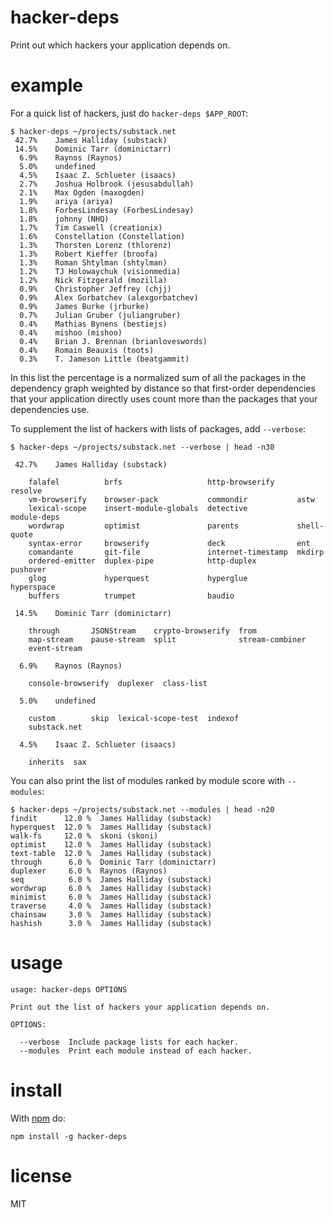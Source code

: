 # hacker-deps

Print out which hackers your application depends on.

# example

For a quick list of hackers, just do `hacker-deps $APP_ROOT`:

```
$ hacker-deps ~/projects/substack.net
 42.7%    James Halliday (substack)
 14.5%    Dominic Tarr (dominictarr)
  6.9%    Raynos (Raynos)
  5.0%    undefined
  4.5%    Isaac Z. Schlueter (isaacs)
  2.7%    Joshua Holbrook (jesusabdullah)
  2.1%    Max Ogden (maxogden)
  1.9%    ariya (ariya)
  1.8%    ForbesLindesay (ForbesLindesay)
  1.8%    johnny (NHQ)
  1.7%    Tim Caswell (creationix)
  1.6%    Constellation (Constellation)
  1.3%    Thorsten Lorenz (thlorenz)
  1.3%    Robert Kieffer (broofa)
  1.3%    Roman Shtylman (shtylman)
  1.2%    TJ Holowaychuk (visionmedia)
  1.2%    Nick Fitzgerald (mozilla)
  0.9%    Christopher Jeffrey (chjj)
  0.9%    Alex Gorbatchev (alexgorbatchev)
  0.9%    James Burke (jrburke)
  0.7%    Julian Gruber (juliangruber)
  0.4%    Mathias Bynens (bestiejs)
  0.4%    mishoo (mishoo)
  0.4%    Brian J. Brennan (brianloveswords)
  0.4%    Romain Beauxis (toots)
  0.3%    T. Jameson Little (beatgammit)
```

In this list the percentage is a normalized sum of all the packages in the
dependency graph weighted by distance so that first-order dependencies that your
application directly uses count more than the packages that your dependencies
use.

To supplement the list of hackers with lists of packages, add `--verbose`:

```
$ hacker-deps ~/projects/substack.net --verbose | head -n30

 42.7%    James Halliday (substack)

    falafel          brfs                   http-browserify     resolve
    vm-browserify    browser-pack           commondir           astw
    lexical-scope    insert-module-globals  detective           module-deps
    wordwrap         optimist               parents             shell-quote
    syntax-error     browserify             deck                ent
    comandante       git-file               internet-timestamp  mkdirp
    ordered-emitter  duplex-pipe            http-duplex         pushover
    glog             hyperquest             hyperglue           hyperspace
    buffers          trumpet                baudio

 14.5%    Dominic Tarr (dominictarr)

    through       JSONStream    crypto-browserify  from
    map-stream    pause-stream  split              stream-combiner
    event-stream

  6.9%    Raynos (Raynos)

    console-browserify  duplexer  class-list

  5.0%    undefined

    custom        skip  lexical-scope-test  indexof
    substack.net

  4.5%    Isaac Z. Schlueter (isaacs)

    inherits  sax
```

You can also print the list of modules ranked by module score with `--modules`:

```
$ hacker-deps ~/projects/substack.net --modules | head -n20
findit      12.0 %  James Halliday (substack)
hyperquest  12.0 %  James Halliday (substack)
walk-fs     12.0 %  skoni (skoni)
optimist    12.0 %  James Halliday (substack)
text-table  12.0 %  James Halliday (substack)
through      6.0 %  Dominic Tarr (dominictarr)
duplexer     6.0 %  Raynos (Raynos)
seq          6.0 %  James Halliday (substack)
wordwrap     6.0 %  James Halliday (substack)
minimist     6.0 %  James Halliday (substack)
traverse     4.0 %  James Halliday (substack)
chainsaw     3.0 %  James Halliday (substack)
hashish      3.0 %  James Halliday (substack)
```

# usage

```
usage: hacker-deps OPTIONS

Print out the list of hackers your application depends on.

OPTIONS:

  --verbose  Include package lists for each hacker.
  --modules  Print each module instead of each hacker.

```

# install

With [npm](https://npmjs.org) do:

```
npm install -g hacker-deps
```

# license

MIT
